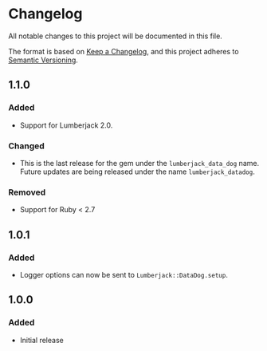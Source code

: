 # Changelog
All notable changes to this project will be documented in this file.

The format is based on [Keep a Changelog](https://keepachangelog.com/en/1.0.0/),
and this project adheres to [Semantic Versioning](https://semver.org/spec/v2.0.0.html).

## 1.1.0

### Added

- Support for Lumberjack 2.0.

### Changed

- This is the last release for the gem under the `lumberjack_data_dog` name. Future updates are being released under the name `lumberjack_datadog`.

### Removed

- Support for Ruby < 2.7

## 1.0.1

### Added

- Logger options can now be sent to `Lumberjack::DataDog.setup`.

## 1.0.0

### Added

- Initial release
